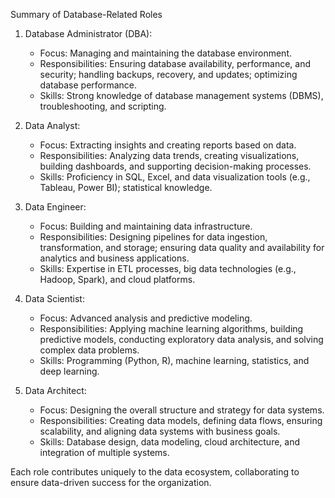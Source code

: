 
Summary of Database-Related Roles

1. Database Administrator (DBA):  
   - Focus: Managing and maintaining the database environment.  
   - Responsibilities: Ensuring database availability, performance, and security; handling backups, recovery, and updates; optimizing database performance.  
   - Skills: Strong knowledge of database management systems (DBMS), troubleshooting, and scripting.

2. Data Analyst:  
   - Focus: Extracting insights and creating reports based on data.  
   - Responsibilities: Analyzing data trends, creating visualizations, building dashboards, and supporting decision-making processes.  
   - Skills: Proficiency in SQL, Excel, and data visualization tools (e.g., Tableau, Power BI); statistical knowledge.

3. Data Engineer:
   - Focus: Building and maintaining data infrastructure.  
   - Responsibilities: Designing pipelines for data ingestion, transformation, and storage; ensuring data quality and availability for analytics and business applications.  
   - Skills: Expertise in ETL processes, big data technologies (e.g., Hadoop, Spark), and cloud platforms.

4. Data Scientist:
   - Focus: Advanced analysis and predictive modeling.  
   - Responsibilities: Applying machine learning algorithms, building predictive models, conducting exploratory data analysis, and solving complex data problems.  
   - Skills: Programming (Python, R), machine learning, statistics, and deep learning.

5. Data Architect:  
   - Focus: Designing the overall structure and strategy for data systems.  
   - Responsibilities: Creating data models, defining data flows, ensuring scalability, and aligning data systems with business goals.  
   - Skills: Database design, data modeling, cloud architecture, and integration of multiple systems.

Each role contributes uniquely to the data ecosystem, collaborating to ensure data-driven success for the organization.